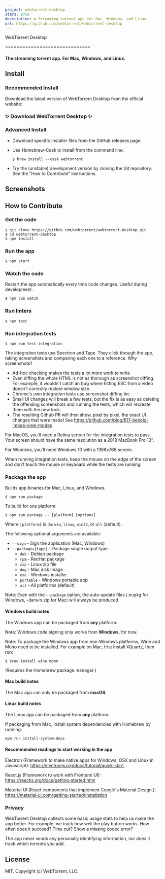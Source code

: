 ```yaml
---
project: webtorrent-desktop
stars: 9759
description: ❤️ Streaming torrent app for Mac, Windows, and Linux
url: https://github.com/webtorrent/webtorrent-desktop
---
```


  
  
WebTorrent Desktop  
  

==============================

#### The streaming torrent app. For Mac, Windows, and Linux.

Install
-------

### Recommended Install

Download the latest version of WebTorrent Desktop from the official website:

### ✨ Download WebTorrent Desktop ✨

### Advanced Install

-   Download specific installer files from the GitHub releases page.
    
-   Use Homebrew-Cask to install from the command line:
    
    ```
    $ brew install --cask webtorrent
    ```
    
-   Try the (unstable) development version by cloning the Git repository. See the "How to Contribute" instructions.
    

Screenshots
-----------

How to Contribute
-----------------

### Get the code

```
$ git clone https://github.com/webtorrent/webtorrent-desktop.git
$ cd webtorrent-desktop
$ npm install
```

### Run the app

```
$ npm start
```

### Watch the code

Restart the app automatically every time code changes. Useful during development.

```
$ npm run watch
```

### Run linters

```
$ npm test
```

### Run integration tests

```
$ npm run test-integration
```

The integration tests use Spectron and Tape. They click through the app, taking screenshots and comparing each one to a reference. Why screenshots?

-   Ad-hoc checking makes the tests a lot more work to write
-   Even diffing the whole HTML is not as thorough as screenshot diffing. For example, it wouldn't catch an bug where hitting ESC from a video doesn't correctly restore window size.
-   Chrome's own integration tests use screenshot diffing iirc
-   Small UI changes will break a few tests, but the fix is as easy as deleting the offending screenshots and running the tests, which will recreate them with the new look.
-   The resulting Github PR will then show, pixel by pixel, the exact UI changes that were made! See https://github.com/blog/817-behold-image-view-modes

For MacOS, you'll need a Retina screen for the integration tests to pass. Your screen should have the same resolution as a 2018 MacBook Pro 13".

For Windows, you'll need Windows 10 with a 1366x768 screen.

When running integration tests, keep the mouse on the edge of the screen and don't touch the mouse or keyboard while the tests are running.

### Package the app

Builds app binaries for Mac, Linux, and Windows.

```
$ npm run package
```

To build for one platform:

```
$ npm run package -- [platform] [options]
```

Where `[platform]` is `darwin`, `linux`, `win32`, or `all` (default).

The following optional arguments are available:

-   `--sign` - Sign the application (Mac, Windows)
-   `--package=[type]` - Package single output type.
    -   `deb` - Debian package
    -   `rpm` - RedHat package
    -   `zip` - Linux zip file
    -   `dmg` - Mac disk image
    -   `exe` - Windows installer
    -   `portable` - Windows portable app
    -   `all` - All platforms (default)

Note: Even with the `--package` option, the auto-update files (.nupkg for Windows, -darwin.zip for Mac) will always be produced.

#### Windows build notes

The Windows app can be packaged from **any** platform.

Note: Windows code signing only works from **Windows**, for now.

Note: To package the Windows app from non-Windows platforms, Wine and Mono need to be installed. For example on Mac, first install XQuartz, then run:

```
$ brew install wine mono
```

(Requires the Homebrew package manager.)

#### Mac build notes

The Mac app can only be packaged from **macOS**.

#### Linux build notes

The Linux app can be packaged from **any** platform.

If packaging from Mac, install system dependencies with Homebrew by running:

```
npm run install-system-deps
```

#### Recommended readings to start working in the app

Electron (Framework to make native apps for Windows, OSX and Linux in Javascript): https://electronjs.org/docs/tutorial/quick-start

React.js (Framework to work with Frontend UI): https://reactjs.org/docs/getting-started.html

Material UI (React components that implement Google's Material Design.): https://material-ui.com/getting-started/installation

### Privacy

WebTorrent Desktop collects some basic usage stats to help us make the app better. For example, we track how well the play button works. How often does it succeed? Time out? Show a missing codec error?

The app never sends any personally identifying information, nor does it track which torrents you add.

License
-------

MIT. Copyright (c) WebTorrent, LLC.
